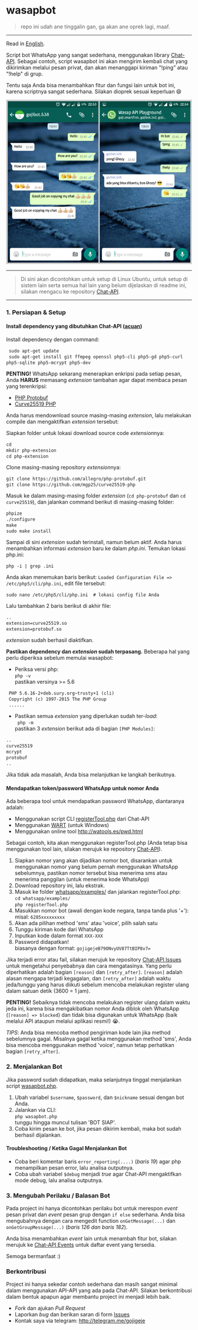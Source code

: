 # wasapbot

> repo ini udah ane tinggalin gan, ga akan ane oprek lagi, maaf.
---

Read in [English](README.md).

Script bot WhatsApp yang sangat sederhana, menggunakan library [Chat-API](https://github.com/WHAnonymous/Chat-API). Sebagai contoh, script wasapbot ini akan mengirim kembali chat yang dikirimkan melalui pesan privat, dan akan menanggapi kiriman "!ping" atau "!help" di grup.

Tentu saja Anda bisa menambahkan fitur dan fungsi lain untuk bot ini, karena scriptnya sangat sederhana. Silakan dioprek sesuai keperluan :smile:

![wasapbot](wasapbot.png)

---

> Di sini akan dicontohkan untuk setup di Linux Ubuntu, untuk setup di sistem lain serta semua hal lain yang belum dijelaskan di readme ini, silakan mengacu ke repository [Chat-API](https://github.com/WHAnonymous/Chat-API).

---

### 1. Persiapan & Setup

#### Install dependency yang dibutuhkan Chat-API ([acuan](https://github.com/WHAnonymous/Chat-API/wiki/Dependencies))
Install dependency dengan command:  
  
  ```
   sudo apt-get update
   sudo apt-get install git ffmpeg openssl php5-cli php5-gd php5-curl php5-sqlite php5-mcrypt php5-dev
  ```

**PENTING!** WhatsApp sekarang menerapkan enkripsi pada setiap pesan, Anda **HARUS** memasang *extension* tambahan agar dapat membaca pesan yang terenkripsi:

- [PHP Protobuf](https://github.com/allegro/php-protobuf)
- [Curve25519 PHP](https://github.com/mgp25/curve25519-php)

Anda harus mendownload source masing-masing *extension*, lalu melakukan compile dan mengaktifkan *extension* tersebut:

Siapkan folder untuk lokasi download source code *extension*nya:  
```
cd
mkdir php-extension
cd php-extension
```

Clone masing-masing repository *extension*nya:  
```
git clone https://github.com/allegro/php-protobuf.git
git clone https://github.com/mgp25/curve25519-php 
```

Masuk ke dalam masing-masing folder *extension* (`cd php-protobuf` dan `cd curve25519`), dan jalankan command berikut di masing-masing folder:
```
phpize
./configure
make
sudo make install
```

Sampai di sini *extension* sudah terinstall, namun belum aktif. Anda harus menambahkan informasi *extension* baru ke dalam *php.ini*.
Temukan lokasi php.ini:
```
php -i | grep .ini
```

Anda akan menemukan baris berikut: `Loaded Configuration File => /etc/php5/cli/php.ini`, edit file tersebut:
```
sudo nano /etc/php5/cli/php.ini  # lokasi config file Anda
```

Lalu tambahkan 2 baris berikut di akhir file:
```
..
extension=curve25519.so
extension=protobuf.so
```

*extension* sudah berhasil diaktifkan.


**Pastikan dependency dan *extension* sudah terpasang.**
Beberapa hal yang perlu diperiksa sebelum memulai wasapbot:

- Periksa versi php:  
` php -v `  
pastikan versinya >= 5.6
```
 PHP 5.6.16-2+deb.sury.org~trusty+1 (cli) 
 Copyright (c) 1997-2015 The PHP Group
 ......
```

- Pastikan semua *extension* yang diperlukan sudah ter-*load*:  
` php -m`  
pastikan 3 *extension* berikut ada di bagian `[PHP Modules]`:  
```
..
curve25519
mcrypt
protobuf
..
```

Jika tidak ada masalah, Anda bisa melanjutkan ke langkah berikutnya.  

#### Mendapatkan token/password WhatsApp untuk nomor Anda

Ada beberapa tool untuk mendapatkan password WhatsApp, diantaranya adalah:

- Menggunakan script CLI [registerTool.php](https://github.com/mgp25/WhatsAPI-Official/blob/master/examples/registerTool.php) dari Chat-API
- Menggunakan [WART](https://github.com/mgp25/WART) (untuk Windows)
- Menggunakan online tool http://watools.es/pwd.html

Sebagai contoh, kita akan menggunakan registerTool.php (Anda tetap bisa menggunakan tool lain, silakan merujuk ke repository [Chat-API](https://github.com/WHAnonymous/Chat-API)).

1. Siapkan nomor yang akan dijadikan nomor bot, disarankan untuk menggunakan nomor yang belum pernah menggunakan WhatsApp sebelumnya, pastikan nomor tersebut bisa menerima sms atau menerima panggilan (untuk menerima kode WhatsApp)
2. Download repository ini, lalu ekstrak.
3. Masuk ke folder [whatsapp/examples/](whatsapp/examples/) dan jalankan registerTool.php:  
` cd whatsapp/examples/ `  
` php registerTool.php `
4. Masukkan nomor bot (awali dengan kode negara, tanpa tanda plus '+'):  
misal: ` 6285xxxxxxxxx `
5. Akan ada pilihan method 'sms' atau 'voice', pilih salah satu
6. Tunggu kiriman kode dari WhatsApp
7. Inputkan kode dalam format ` XXX-XXX `
8. Password didapatkan!  
biasanya dengan format: ` gojigejeB79ONvyUV87TtBIP8v7= `

Jika terjadi error atau fail, silakan merujuk ke repository [Chat-API Issues](https://github.com/WHAnonymous/Chat-API/issues) untuk mengetahui penyebabnya dan cara mengatasinya. Yang perlu diperhatikan adalah bagian  ` [reason] ` dan ` [retry_after] `. ` [reason] ` adalah alasan mengapa terjadi kegagalan, dan  ` [retry_after] ` adalah waktu jeda/tunggu yang harus diikuti sebelum mencoba melakukan register ulang dalam satuan detik (3600 = 1 jam).

**PENTING!** Sebaiknya tidak mencoba melakukan register ulang dalam waktu jeda ini, karena bisa mengakibatkan nomor Anda diblok oleh WhatsApp (` [reason] => blocked `) dan tidak bisa digunakan untuk WhatsApp (baik melalui API ataupun melalui aplikasi resmi!) :sob:.

*TIPS*: Anda bisa mencoba method pengiriman kode lain jika method sebelumnya gagal. Misalnya gagal ketika menggunakan method 'sms', Anda bisa mencoba menggunakan method 'voice', namun tetap perhatikan bagian ` [retry_after] `.

### 2. Menjalankan Bot

Jika password sudah didapatkan, maka selanjutnya tinggal menjalankan script [wasapbot.php](wasapbot.php).

1. Ubah variabel ` $username `, ` $password `, dan ` $nickname ` sesuai dengan bot Anda.
2. Jalankan via CLI:  
` php wasapbot.php `  
tunggu hingga muncul tulisan 'BOT SIAP'.
3. Coba kirim pesan ke bot, jika pesan dikirim kembali, maka bot sudah berhasil dijalankan.

#### Troubleshooting / Ketika Gagal Menjalankan Bot

- Coba beri komentar baris ` error_reporting(....) ` (*baris 19*) agar php menampilkan pesan error, lalu analisa outputnya.
- Coba ubah variabel ` $debug ` menjadi *true* agar Chat-API mengaktifkan mode debug, lalu analisa outputnya.

### 3. Mengubah Perilaku / Balasan Bot

Pada project ini hanya dicontohkan perilaku bot untuk merespon *event* pesan privat dan *event* pesan grup dengan ` if else ` sederhana. Anda bisa mengubahnya dengan cara mengedit function ` onGetMessage(...) ` dan ` onGetGroupMessage(...) ` (*baris 126 dan baris 182*).

Anda bisa menambahkan *event* lain untuk menambah fitur bot, silakan merujuk ke [Chat-API Events](https://github.com/WHAnonymous/Chat-API/wiki/WhatsAPI-Documentation#list-of-all-events) untuk daftar event yang tersedia.

Semoga bermanfaat :)

### Berkontribusi

Project ini hanya sekedar contoh sederhana dan masih sangat minimal dalam menggunakan API-API yang ada pada Chat-API. Silakan berkontribusi dalam bentuk apapun agar membantu project ini menjadi lebih baik.

* *Fork* dan ajukan *Pull Request*
* Laporkan *bug* dan berikan saran di form [Issues](issues)
* Kontak saya via telegram: http://telegram.me/gojigeje
